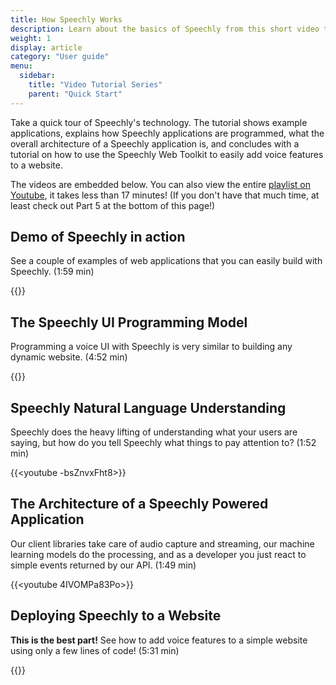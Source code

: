 ```yaml
---
title: How Speechly Works
description: Learn about the basics of Speechly from this short video tutorial series.
weight: 1
display: article
category: "User guide"
menu:
  sidebar:
    title: "Video Tutorial Series"
    parent: "Quick Start"
---
```

Take a quick tour of Speechly's technology. The tutorial shows example applications, explains how Speechly applications are programmed, what the overall architecture of a Speechly application is, and concludes with a tutorial on how to use the Speechly Web Toolkit to easily add voice features to a website.

The videos are embedded below. You can also view the entire [playlist on Youtube](https://www.youtube.com/watch?v=AlI47qnvip4&list=PLhhkCt5KRs0_xsBYuJl-Y4EnU1x2Me5ue), it takes less than 17 minutes! (If you don't have that much time, at least check out Part 5 at the bottom of this page!)

## Demo of Speechly in action 

See a couple of examples of web applications that you can easily build with Speechly. (1:59 min)

{{<youtube AlI47qnvip4>}}

## The Speechly UI Programming Model

Programming a voice UI with Speechly is very similar to building any dynamic website. (4:52 min)

{{<youtube peM7c2KdZho>}}

## Speechly Natural Language Understanding

Speechly does the heavy lifting of understanding what your users are saying, but how do you tell Speechly what things to pay attention to? (1:52 min)

{{<youtube -bsZnvxFht8>}}

## The Architecture of a Speechly Powered Application

Our client libraries take care of audio capture and streaming, our machine learning models do the processing, and as a developer you just react to simple events returned by our API.  (1:49 min)

{{<youtube 4IVOMPa83Po>}}

## Deploying Speechly to a Website

**This is the best part!** See how to add voice features to a simple website using only a few lines of code! (5:31 min)

{{<youtube QmpFAJmF1gk>}}
